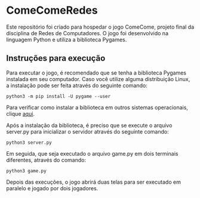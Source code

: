 # ComeComeRedes

Este repositório foi criado para hospedar o jogo ComeCome, projeto final da disciplina de Redes de Computadores. O jogo foi desenvolvido na linguagem Python e utiliza a biblioteca Pygames.

## Instruções para execução

Para executar o jogo, é recomendado que se tenha a biblioteca Pygames instalada em seu computador. Caso você utilize alguma distribuição Linux, a instalação pode ser feita através do seguinte comando:

```python3 -m pip install -U pygame --user```

Para verificar como instalar a biblioteca em outros sistemas operacionais, clique [aqui](https://www.pygame.org/wiki/GettingStarted).

Após a instalação da biblioteca, é preciso que se execute o arquivo server.py para inicializar o servidor através do seguinte comando:

```python3 server.py```

Em seguida, que seja executado o arquivo game.py em dois terminais diferentes, através do comando:

```python3 game.py```

Depois das execuções, o jogo abrirá duas telas para ser executado em paralelo e jogado por dois jogadores.

